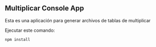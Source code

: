 ## Multiplicar Console App

Esta es una aplicación para generar archivos de tablas de
multiplicar

Ejecutar este comando:


```
npm install

```